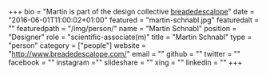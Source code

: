 +++
bio = "Martin is part of the design collective [breadedescalope](http://www.breadedescalope.com/)"
date = "2016-06-01T11:00:02+01:00"
featured = "martin-schnabl.jpg"
featuredalt = ""
featuredpath = "/img/person/"
name = "Martin Schnabl"
position = "Designer"
role = "scientific-associate(m)"
title = "Martin Schnabl"
type = "person"
category = ["people"]
website = "http://www.breadedescalope.com/"
email = ""
github = ""
twitter = ""
facebook = ""
instagram =""
slideshare = ""
xing = ""
linkedin = ""
+++
